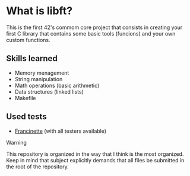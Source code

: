 # What is libft?
This is the first 42's commom core project that consists in creating your first
C library that contains some basic tools (funcions) and your own custom functions. 

## Skills learned
-  Memory menagement
-  String manipulation
-  Math operations (basic arithmetic)
-  Data structures (linked lists)
-  Makefile

## Used tests
-  [Francinette](https://github.com/xicodomingues/francinette) (with all testers available)

> [!WARNING]
> This repository is organized in the way that I think is the most organized. Keep in
> mind that subject explicitly demands that all files be submitted in the root of the repository.
